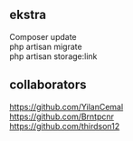 ## ekstra
Composer update
<br>
php artisan migrate 
<br>
php artisan storage:link

## collaborators
https://github.com/YilanCemal
<br>
https://github.com/Brntpcnr
<br>
https://github.com/thirdson12
<br>
